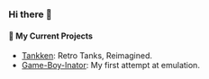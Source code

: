 ### Hi there 👋

#### 🔭 My Current Projects
- [Tankken](https://rrsoftware.github.io): Retro Tanks, Reimagined.
- [Game-Boy-Inator](https://github.com/roshinator/game-boy-inator): My first attempt at emulation.

<!--
**Roshinator/Roshinator** is a ✨ _special_ ✨ repository because its `README.md` (this file) appears on your GitHub profile.

Here are some ideas to get you started:

- 🔭 I’m currently working on ...
- 🌱 I’m currently learning ...
- 👯 I’m looking to collaborate on ...
- 🤔 I’m looking for help with ...
- 💬 Ask me about ...
- 📫 How to reach me: ...
- 😄 Pronouns: ...
- ⚡ Fun fact: ...
-->
